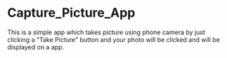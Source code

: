 # Capture_Picture_App

This is a simple app which takes picture using phone camera by just clicking  a "Take Picture" button and your photo will be clicked and will be displayed on a app.
